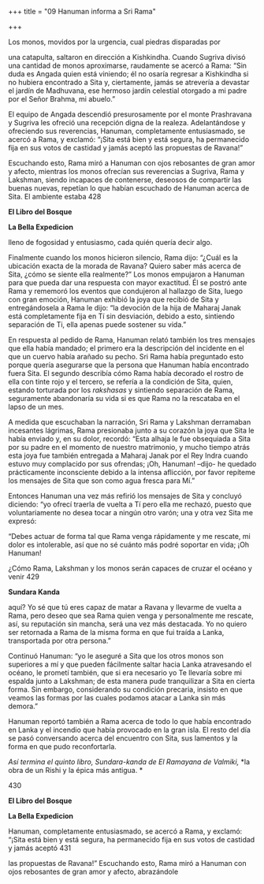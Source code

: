 +++
title = "09 Hanuman informa a Sri Rama"

+++

Los monos, movidos por la urgencia, cual piedras disparadas por

una catapulta, saltaron en dirección a Kishkindha. Cuando Sugriva divisó una cantidad de monos aproximarse, raudamente se acercó a Rama: “Sin duda es Angada quien está viniendo; él no osaría regresar a Kishkindha si no hubiera encontrado a Sita y, ciertamente, jamás se atrevería a devastar el jardín de Madhuvana, ese hermoso jardín celestial otorgado a mi padre por el Señor Brahma, mi abuelo.”

El equipo de Angada descendió presurosamente por el monte Prashravana y Sugriva les ofreció una recepción digna de la realeza. Adelantándose y ofreciendo sus reverencias, Hanuman, completamente entusiasmado, se acercó a Rama, y exclamó: “¡Sita está bien y está segura, ha permanecido fija en sus votos de castidad y jamás aceptó las propuestas de Ravana\!”

Escuchando esto, Rama miró a Hanuman con ojos rebosantes de gran amor y afecto, mientras los monos ofrecían sus reverencias a Sugriva, Rama y Lakshman, siendo incapaces de contenerse, deseosos de compartir las buenas nuevas, repetían lo que habían escuchado de Hanuman acerca de Sita. El ambiente estaba 428

**El Libro del Bosque**

**La Bella Expedicion**

lleno de fogosidad y entusiasmo, cada quién quería decir algo.

Finalmente cuando los monos hicieron silencio, Rama dijo: “¿Cuál es la ubicación exacta de la morada de Ravana? Quiero saber más acerca de Sita, ¿cómo se siente ella realmente?” Los monos empujaron a Hanuman para que pueda dar una respuesta con mayor exactitud. Él se postró ante Rama y rememoró los eventos que condujeron al hallazgo de Sita, luego con gran emoción, Hanuman exhibió la joya que recibió de Sita y entregándosela a Rama le dijo: “la devoción de la hija de Maharaj Janak está completamente fija en Tí sin desviación, debido a esto, sintiendo separación de Ti, ella apenas puede sostener su vida.”

En respuesta al pedido de Rama, Hanuman relató también los tres mensajes que ella había mandado; el primero era la descripción del incidente en el que un cuervo había arañado su pecho. Sri Rama había preguntado esto porque quería asegurarse que la persona que Hanuman había encontrado fuera Sita. El segundo describía cómo Rama había decorado el rostro de ella con tinte rojo y el tercero, se refería a la condición de Sita, quien, estando torturada por los *rakshasas* y sintiendo separación de Rama, seguramente abandonaría su vida si es que Rama no la rescataba en el lapso de un mes.

A medida que escuchaban la narración, Sri Rama y Lakshman derramaban incesantes lágrimas, Rama presionaba junto a su corazón la joya que Sita le había enviado y, en su dolor, recordó: “Esta alhaja le fue obsequiada a Sita por su padre en el momento de nuestro matrimonio, y mucho tiempo atrás esta joya fue también entregada a Maharaj Janak por el Rey Indra cuando estuvo muy complacido por sus ofrendas; ¡Oh, Hanuman\! –dijo- he quedado prácticamente inconsciente debido a la intensa aflicción, por favor repíteme los mensajes de Sita que son como agua fresca para Mí.”

Entonces Hanuman una vez más refirió los mensajes de Sita y concluyó diciendo: “yo ofrecí traerla de vuelta a Tí pero ella me rechazó, puesto que voluntariamente no desea tocar a ningún otro varón; una y otra vez Sita me expresó:

“Debes actuar de forma tal que Rama venga rápidamente y me rescate, mi dolor es intolerable, así que no sé cuánto más podré soportar en vida; ¡Oh Hanuman\!

¿Cómo Rama, Lakshman y los monos serán capaces de cruzar el océano y venir 429

**Sundara Kanda**

aquí? Yo sé que tú eres capaz de matar a Ravana y llevarme de vuelta a Rama, pero deseo que sea Rama quien venga y personalmente me rescate, así, su reputación sin mancha, será una vez más destacada. Yo no quiero ser retornada a Rama de la misma forma en que fui traída a Lanka, transportada por otra persona.”

Continuó Hanuman: “yo le aseguré a Sita que los otros monos son superiores a mí y que pueden fácilmente saltar hacia Lanka atravesando el océano, le prometí también, que si era necesario yo Te llevaría sobre mi espalda junto a Lakshman; de esta manera pude tranquilizar a Sita en cierta forma. Sin embargo, considerando su condición precaria, insisto en que veamos las formas por las cuales podamos atacar a Lanka sin más demora.”

Hanuman reportó también a Rama acerca de todo lo que había encontrado en Lanka y el incendio que había provocado en la gran isla. El resto del día se pasó conversando acerca del encuentro con Sita, sus lamentos y la forma en que pudo reconfortarla.

*Así termina el quinto libro, Sundara-kanda de El Ramayana de Valmiki,* *la obra de un Rishi y la épica más antigua. *

430





**El Libro del Bosque**

**La Bella Expedicion**

Hanuman, completamente entusiasmado, se acercó a Rama, y exclamó: “¡Sita está bien y está segura, ha permanecido fija en sus votos de castidad y jamás aceptó 431

las propuestas de Ravana\!” Escuchando esto, Rama miró a Hanuman con ojos rebosantes de gran amor y afecto, abrazándole

